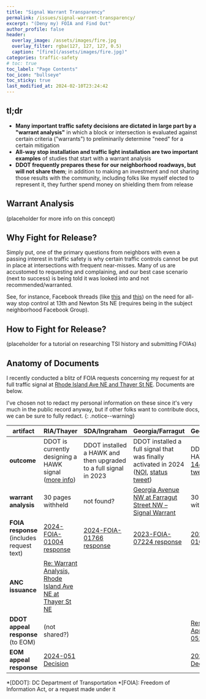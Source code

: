 ```yaml
---
title: "Signal Warrant Transparency"
permalink: /issues/signal-warrant-transparency/
excerpt: "(Deny my) FOIA and Find Out"
author_profile: false
header:
  overlay_image: /assets/images/fire.jpg
  overlay_filter: rgba(127, 127, 127, 0.5)
  caption: "[fire](/assets/images/fire.jpg)"
categories: traffic-safety
# toc: true
toc_label: "Page Contents"
toc_icon: "bullseye"
toc_sticky: true
last_modified_at: 2024-02-10T23:24:42
---
```

<meta name="format-detection" content="telephone=no"/>

## tl;dr
- **Many important traffic safety decisions are dictated in large part by a "warrant analysis"** in which a block or intersection is evaluated against certain criteria ("warrants") to preliminarily determine "need" for a certain mitigation
- **All-way stop installation and traffic light installation are two important examples** of studies that start with a warrant analysis
- **DDOT frequently prepares these for our neighborhood roadways, but will not share them**; in addition to making an investment and not sharing those results with the community, including folks like myself elected to represent it, they further spend money on shielding them from release

## Warrant Analysis
(placeholder for more info on this concept)

## Why Fight for Release?
Simply put, one of the primary questions from neighbors with even a passing interest in traffic safety is why certain traffic controls cannot be put in place at intersections with frequent near-misses. Many of us are accustomed to requesting and complaining, and our best case scenario (next to success) is being told it was looked into and not recommended/warranted.

See, for instance, Facebook threads (like [this](https://www.facebook.com/groups/brookand/posts/10160277843224121/) and [this](https://www.facebook.com/groups/brookand/posts/10160305784919121/)) on the need for all-way stop control at 13th and Newton Sts NE (requires being in the subject neighborhood Facebook Group).

## How to Fight for Release?
(placeholder for a tutorial on researching TSI history and submitting FOIAs)

## Anatomy of Documents
I recently conducted a blitz of FOIA requests concerning my request for at full traffic signal at [Rhode Island Ave NE and Thayer St NE](/issues/ria-thayer/). Documents are below.

I've chosen not to redact my personal information on these since it's very much in the public record anyway, but if other folks want to contribute docs, we can be sure to fully redact.
{: .notice--warning}

|artifact|RIA/Thayer|SDA/Ingraham|Georgia/Farragut|Georgia/Hamilton|
|---|---|---|---|---|
|**outcome**|DDOT is currently designing a HAWK signal ([more info](/issues/ria-thayer/))|DDOT installed a HAWK and then upgraded to a full signal in 2023|DDOT installed a full signal that was finally activated in 2024 ([NOI](https://drive.google.com/file/d/1nKbkTfyNrgFTAPnQvNVD-jpjmtz3kB0D/view), [status tweet](https://x.com/ZachBIsrael/status/1745971995567661244))|DDOT installed HAWK([NOI 22-144-TESD](https://drive.google.com/file/d/15a0RH3OwhRjSui250_bCJEWy6_P7WHZA/view), [status tweet](https://x.com/ZachBIsrael/status/1742217231864385909))|
|**warrant analysis**|30 pages withheld|not found?|[Georgia Avenue NW at Farragut Street NW – Signal Warrant](https://drive.google.com/file/d/1gp9fkP_MbM1TGdV7ezdc891qpXhffXzw/view)|30 pages withheld|
|**FOIA response** (includes request text)|[2024-FOIA-01004 response](https://drive.google.com/file/d/1jurWMUdnRjtBIPgH5yfdy7wfaF7lObCG/view)|[2024-FOIA-01766 response](https://drive.google.com/file/d/1z8vaQOnVdotLzqrWAuNzawM8pGph29Bo/view)|[2023-FOIA-07224 response](https://drive.google.com/file/d/1-IIrKgj89mZCJSA9BlWogteFxU8mjfh_/view)|[2024-FOIA-01005](https://drive.google.com/file/d/18Pp0_ukFJAWs2fC9HhKJ14bBJ9t-AT47/view)|
|**ANC issuance**|[Re: Warrant Analysis, Rhode Island Ave NE at Thayer St NE](https://drive.google.com/file/d/11fk2Mvcf3-Mtk0-a-wjnFmG0_NCensOZ/view)||||
|**DDOT appeal response** (to EOM)|(not shared?)|||[Response to FOIA Appeal 2024-052](https://drive.google.com/file/d/1A8sgNwwgU-sC9NjzdKmIT4S_YwUCE1Lc/view?usp=drive_link)|
|**EOM appeal response**|[2024-051 Decision](https://drive.google.com/file/d/1S_AsmygA9Kc8xqKLyf4cDE3Fw2rDp3a2/view)|||[2024-052 Decision](https://drive.google.com/file/d/1zqqNHoErG9fiT_GzUn4p1FSYdSg4Ze75/view)|


*[DDOT]: DC Department of Transportation
*[FOIA]: Freedom of Information Act, or a request made under it